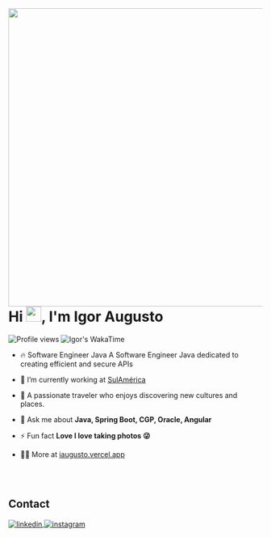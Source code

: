 <img align="right" height="590em" src="https://raw.githubusercontent.com/gist/iaugustoz/0f901dc5998cf1043801a6c455439051/raw/c9edaf9b65500442a25bc51c2fdb2c21cc9066a2/githubcard.svg"/>
<h1 align="left">Hi <img src="https://raw.githubusercontent.com/kaueMarques/kaueMarques/master/hi.gif" height="30px">, I'm Igor Augusto</h1>

<div align="left">
 <img src="https://komarev.com/ghpvc/?username=iaugustoz&color=fd2874" alt="Profile views" /> 
 <img src="https://wakatime.com/badge/user/4456566e-93ff-4c01-8b55-368b52f1f5ec.svg?style=flat&color=fd2874" alt="Igor's WakaTime""  /> 
</div>

- 🔥 Software Engineer Java A Software Engineer Java dedicated to creating efficient and secure APIs 

- 🔭 I’m currently working at [SulAmérica]()

- 🌌 A passionate traveler who enjoys discovering new cultures and places.

- 💬 Ask me about **Java, Spring Boot, CGP, Oracle, Angular**

- ⚡ Fun fact **Love I love taking photos 😜**

- 👨‍💻 More at [iaugusto.vercel.app](https://iaugusto.vercel.app/)

<br><br>

## Contact

<p align="left" style="background:fd2874">
<a href="https://linkedin.com/in/igorbrz" target="_blank">
  <img align="center" src="https://img.shields.io/badge/-igorbrz-05122A?style=flat&logo=linkedin" alt="linkedin"/>
</a>
<a href="https://instagram.com/iaugusto__" target="_blank">
 <img align="center" src="https://img.shields.io/badge/-iaugusto__-05122A?style=flat&logo=instagram" alt="instagram"/>
</a>
</p>
